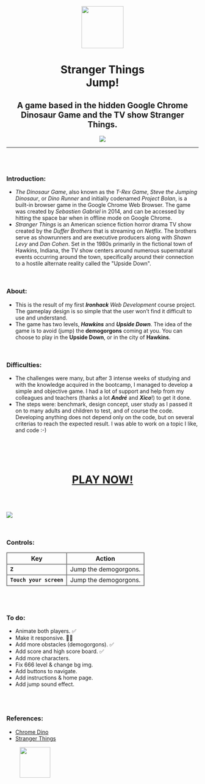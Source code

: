 <p align="center" dir="auto">
<a rel="noopener noreferrer" href="https://lzaquine.github.io/Stranger-Things-Jump-The-Game/" target="_blank">
<img src="./docs/assets/images/demogorgon.png" width="110" style="max-width: 100%;"> </a> </p>
<h1 align="center" dir="auto"><strong>Stranger Things<br>Jump!</strong></h1>
<h2 align="center" dir="auto">A game based in the hidden Google Chrome Dinosaur Game and the TV show Stranger Things.</h2>
<p align="center" dir="auto">
<img src="https://img.shields.io/github/languages/top/lzaquine/Stranger-Things-Jump-The-Game">
</p>
<hr>
<br>
<br>
<h3><strong>Introduction:</strong></h3>
<ul>
<li><em>The Dinosaur Game</em>, also known as the <em>T-Rex Game</em>, <em>Steve the Jumping Dinosaur</em>, or <em>Dino Runner</em> and initially codenamed <em>Project Bolan</em>, is a built-in browser game in the Google Chrome Web Browser. The game was created by <em>Sebastien Gabriel</em> in 2014, and can be accessed by hitting the space bar when in offline mode on Google Chrome.</li>
<li><em>Stranger Things</em> is an American science fiction horror drama TV show created by the <em>Duffer Brothers</em> that is streaming on <em>Netflix</em>. The brothers serve as showrunners and are executive producers along with <em>Shawn Levy</em> and <em>Dan Cohen</em>. Set in the 1980s primarily in the fictional town of Hawkins, Indiana, the TV show centers around numerous supernatural events occurring around the town, specifically around their connection to a hostile alternate reality called the "Upside Down".</li></ul>
<br>
<h3><strong>About:</strong></h3>
<ul>
<li>This is the result of my first <em><strong>Ironhack</strong> Web Development</em> course project. The gameplay design is so simple that the user won’t find it difficult to use and understand.</li>
<li>The game has two levels, <em><strong>Hawkins</strong></em> and <em><strong>Upside Down</strong></em>. The idea of the game is to avoid (jump) the <strong>demogorgons</strong> coming at you. You can choose to play in the <strong>Upside Down</strong>, or in the city of <strong>Hawkins</strong>.
</li></ul>
<br>
<h3><strong>Difficulties:</strong></h3>
<ul><li>The challenges were many, but after 3 intense weeks of studying and with the knowledge acquired in the bootcamp, I managed to develop a simple and objective game. I had a lot of support and help from my colleagues and teachers (thanks a lot <em><strong>André</strong></em> and <em><strong>Xico</strong></em>!) to get it done.</li>
<li>The steps were: benchmark, design concept, user study as I passed it on to many adults and children to test, and of course the code. Developing anything does not depend only on the code, but on several criterias to reach the expected result. I was able to work on a topic I like, and code :-)</li></ul>
<br>
<br>
<br>
<h1 align="center" dir="auto">
<a rel="noopener noreferrer" href="https://lzaquine.github.io/Stranger-Things-Jump-The-Game/" target="_blank"><strong>PLAY NOW!</strong></a></h1>
<br>
<br>
<p>
<a rel="noopener noreferrer" href="https://lzaquine.github.io/Stranger-Things-Jump-The-Game/" target="_blank">
<img src="./docs/assets/images/Start_Screen_ST_Game.png" style="max-width: 100%;"> </a></p>
<br>
<h3><strong>Controls:</strong></h3>
<table>
<thead>
<tr style="border: 2px solid grey;">
<th style="border: 2px solid grey;">Key</th>
<th style="border: 2px solid grey;">Action</th>
</tr>
</thead>
<tbody style="border: 2px solid grey;">
<tr style="border: 2px solid grey;">
<td style="border: 2px solid grey;"><strong><code>Z</code></strong></td>
<td style="border: 2px solid grey;">Jump the demogorgons.</td>
</tr>
<tr style="border: 2px solid grey;">
<td style="border: 2px solid grey;"><strong><code>Touch your screen</code></strong></td>
<td style="border: 2px solid grey;">Jump the demogorgons.</td>
</tr>
</tbody>
</table>
<br>
<br>
<h3><strong>To do:</strong></h3>
<ul>
<li>Animate both players. ✅</li> 
<li>Make it responsive. 🤏✅</li>
<li>Add more obstacles (demogorgons). ✅</li>
<li>Add score and high score board. ✅</li>
<li>Add more characters.</li>
<li>Fix 666 level & change bg img.</li>
<li>Add buttons to navigate.</li>
<li>Add instructions & home page.</li>
<li>Add jump sound effect.</li>
</ul>
<br>
<br>
<h3><strong>References:</strong></h3>
<ul><a rel="noopener noreferrer" href="https://chromedino.com" target="_blank"><li>Chrome Dino</li></a>
<a rel="noopener noreferrer" href="https://www.netflix.com/title/80057281" target="_blank"><li>Stranger Things</li></a></ul>
</a>
<a rel="noopener noreferrer" href="https://www.ironhack.com/" target="_blank"><img src="./docs/assets/images/ironhack-1.svg" width="80px" style="max-width: 100%; padding-left: 35px;"></a>
